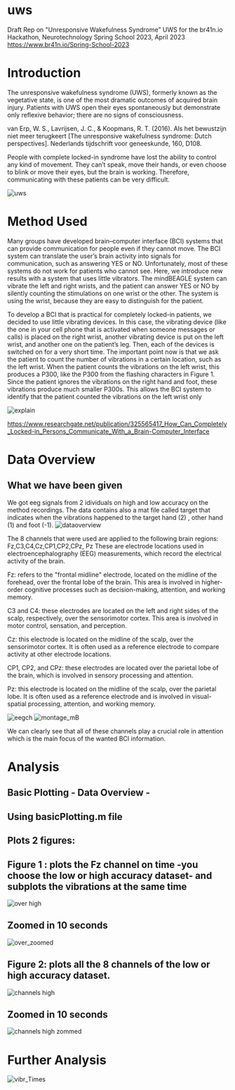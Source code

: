 # uws
Draft Rep on "Unresponsive Wakefulness Syndrome" UWS for the br41n.io Hackathon, Neurotechnology Spring School 2023, April 2023
https://www.br41n.io/Spring-School-2023

# Introduction

The unresponsive wakefulness syndrome (UWS), formerly known as the vegetative state, is one of 
the most dramatic outcomes of acquired brain injury.
Patients with UWS open their eyes spontaneously but demonstrate only 
reflexive behavior; there are no signs of consciousness.

van Erp, W. S., Lavrijsen, J. C., & Koopmans, R. T. (2016). Als het bewustzijn niet meer terugkeert [The unresponsive wakefulness syndrome: Dutch perspectives]. Nederlands tijdschrift voor geneeskunde, 160, D108.


People with complete locked-in syndrome have lost the ability to control
any kind of movement. They can’t speak, move their hands, or even
choose to blink or move their eyes, but the brain is working. Therefore,
communicating with these patients can be very difficult.

![uws](https://user-images.githubusercontent.com/117298723/233794706-83d8b5dd-a5a7-4ad6-b6be-20836b2f017f.png)


# Method Used

Many groups have developed brain–computer interface (BCI) systems that can provide
communication for people even if they cannot move. The BCI system can
translate the user’s brain activity into signals for communication, such as
answering YES or NO. Unfortunately, most of these systems do not work
for patients who cannot see. Here, we introduce new results with a system
that uses little vibrators. The mindBEAGLE system can vibrate the left and
right wrists, and the patient can answer YES or NO by silently counting
the stimulations on one wrist or the other. The system is using the wrist,
because they are easy to distinguish for the patient.

To develop a BCI that is practical for completely locked-in patients, we
decided to use little vibrating devices. In this case, the vibrating device
(like the one in your cell phone that is activated when someone messages
or calls) is placed on the right wrist, another vibrating device is put on the
left wrist, and another one on the patient’s leg. Then,
each of the devices is switched on for a very short time. The important
point now is that we ask the patient to count the number of vibrations in a
certain location, such as the left wrist. When the patient counts the vibrations on the left wrist, this produces a P300, like the P300 from the flashing
characters in Figure 1. Since the patient ignores the vibrations on the right
hand and foot, these vibrations produce much smaller P300s. This allows the BCI system to identify that the patient counted the vibrations on the
left wrist only

![explain](https://user-images.githubusercontent.com/117298723/233794934-aa567e69-904c-4a4a-a2e3-d0204e9ac3a8.png)


https://www.researchgate.net/publication/325565417_How_Can_Completely_Locked-in_Persons_Communicate_With_a_Brain-Computer_Interface

# Data Overview

##       What we have been given

We got eeg signals from 2 idividuals on high and low accuracy on the method recordings.
The data contains also a mat file called target that indicates when the vibrations happened to the target hand (2) , other hand (1) and foot (-1).
![dataoverview](https://user-images.githubusercontent.com/117298723/233794515-2f612fea-c5f4-46cb-be39-8f1e847e426b.png)


The 8 channels that were used are applied to the following brain regions: Fz,C3,C4,Cz,CP1,CP2,CPz, Pz
These are electrode locations used in electroencephalography (EEG) measurements, which record the electrical activity of the brain.

Fz: refers to the "frontal midline" electrode, located on the midline of the forehead, over the frontal lobe of the brain. This area is involved in higher-order cognitive processes such as decision-making, attention, and working memory.

C3 and C4: these electrodes are located on the left and right sides of the scalp, respectively, over the sensorimotor cortex. This area is involved in motor control, sensation, and perception.

Cz: this electrode is located on the midline of the scalp, over the sensorimotor cortex. It is often used as a reference electrode to compare activity at other electrode locations.

CP1, CP2, and CPz: these electrodes are located over the parietal lobe of the brain, which is involved in sensory processing and attention.

Pz: this electrode is located on the midline of the scalp, over the parietal lobe. It is often used as a reference electrode and is involved in visual-spatial processing, attention, and working memory.


![eegch](https://user-images.githubusercontent.com/117298723/233794427-86db8c49-cb2d-4ccd-bb01-7680782daeb4.png)
![montage_mB](https://user-images.githubusercontent.com/117298723/233794475-d92a3050-4c10-4170-bd56-766100f6dc40.png)


We can clearly see that all of these channels play a crucial role in attention which is the main focus of the wanted BCI information. 

# Analysis

## Basic Plotting - Data Overview -
## Using basicPlotting.m file

## Plots 2 figures:
## Figure 1 : plots the Fz channel on time -you choose the low or high  accuracy dataset- and subplots the vibrations at the same time


![over high](https://user-images.githubusercontent.com/117298723/233799410-382a2d73-8fd9-4aa1-b64b-105901a86865.png)

## Zoomed in 10 seconds
![over_zoomed](https://user-images.githubusercontent.com/117298723/233799421-5dd7d18d-ed4f-439d-b887-8e8de74a9119.png)

## Figure 2: plots all the 8 channels of the low or high accuracy dataset.
![channels high](https://user-images.githubusercontent.com/117298723/233799478-4e7610c7-fdfa-4cf5-bb09-463de1f66324.png)

## Zoomed in 10 seconds
![channels high zommed](https://user-images.githubusercontent.com/117298723/233799483-f032fa1f-88c3-4d81-a89c-7bf1f89f448e.png)


# Further Analysis

![vibr_Times](https://user-images.githubusercontent.com/117298723/233800247-6ae36b39-519f-4106-9d47-6ee92e795168.png)

